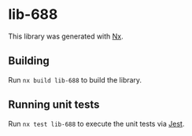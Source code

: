 # lib-688

This library was generated with [Nx](https://nx.dev).

## Building

Run `nx build lib-688` to build the library.

## Running unit tests

Run `nx test lib-688` to execute the unit tests via [Jest](https://jestjs.io).
